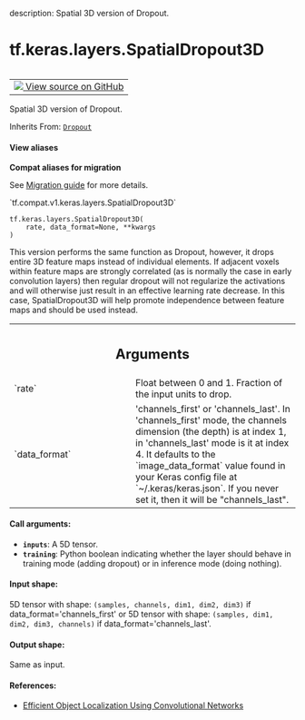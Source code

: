 description: Spatial 3D version of Dropout.

<div itemscope itemtype="http://developers.google.com/ReferenceObject">
<meta itemprop="name" content="tf.keras.layers.SpatialDropout3D" />
<meta itemprop="path" content="Stable" />
<meta itemprop="property" content="__init__"/>
<meta itemprop="property" content="__new__"/>
</div>

# tf.keras.layers.SpatialDropout3D

<!-- Insert buttons and diff -->

<table class="tfo-notebook-buttons tfo-api nocontent" align="left">
<td>
  <a target="_blank" href="https://github.com/tensorflow/tensorflow/blob/r2.4/tensorflow/python/keras/layers/core.py#L349-L403">
    <img src="https://www.tensorflow.org/images/GitHub-Mark-32px.png" />
    View source on GitHub
  </a>
</td>
</table>



Spatial 3D version of Dropout.

Inherits From: [`Dropout`](../../../tf/keras/layers/Dropout.md)

<section class="expandable">
  <h4 class="showalways">View aliases</h4>
  <p>
<b>Compat aliases for migration</b>
<p>See
<a href="https://www.tensorflow.org/guide/migrate">Migration guide</a> for
more details.</p>
<p>`tf.compat.v1.keras.layers.SpatialDropout3D`</p>
</p>
</section>

<pre class="devsite-click-to-copy prettyprint lang-py tfo-signature-link">
<code>tf.keras.layers.SpatialDropout3D(
    rate, data_format=None, **kwargs
)
</code></pre>



<!-- Placeholder for "Used in" -->

This version performs the same function as Dropout, however, it drops
entire 3D feature maps instead of individual elements. If adjacent voxels
within feature maps are strongly correlated (as is normally the case in
early convolution layers) then regular dropout will not regularize the
activations and will otherwise just result in an effective learning rate
decrease. In this case, SpatialDropout3D will help promote independence
between feature maps and should be used instead.

<!-- Tabular view -->
 <table class="responsive fixed orange">
<colgroup><col width="214px"><col></colgroup>
<tr><th colspan="2"><h2 class="add-link">Arguments</h2></th></tr>

<tr>
<td>
`rate`
</td>
<td>
Float between 0 and 1. Fraction of the input units to drop.
</td>
</tr><tr>
<td>
`data_format`
</td>
<td>
'channels_first' or 'channels_last'.
In 'channels_first' mode, the channels dimension (the depth)
is at index 1, in 'channels_last' mode is it at index 4.
It defaults to the `image_data_format` value found in your
Keras config file at `~/.keras/keras.json`.
If you never set it, then it will be "channels_last".
</td>
</tr>
</table>



#### Call arguments:


* <b>`inputs`</b>: A 5D tensor.
* <b>`training`</b>: Python boolean indicating whether the layer should behave in
  training mode (adding dropout) or in inference mode (doing nothing).


#### Input shape:

5D tensor with shape:
`(samples, channels, dim1, dim2, dim3)` if data_format='channels_first'
or 5D tensor with shape:
`(samples, dim1, dim2, dim3, channels)` if data_format='channels_last'.



#### Output shape:

Same as input.



#### References:

- [Efficient Object Localization Using Convolutional
  Networks](https://arxiv.org/abs/1411.4280)


